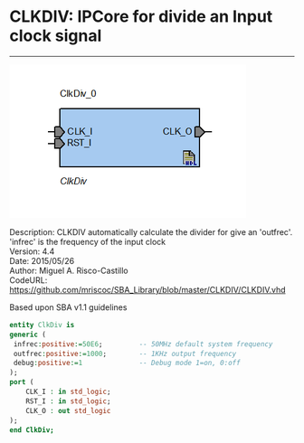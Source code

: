 # **CLKDIV: IPCore for divide an Input clock signal**
- - - 
![](image.png)   

Description: CLKDIV automatically calculate the divider for give an 'outfrec'. 'infrec' is the frequency of the input clock  
Version: 4.4  
Date: 2015/05/26  
Author: Miguel A. Risco-Castillo  
CodeURL: https://github.com/mriscoc/SBA_Library/blob/master/CLKDIV/CLKDIV.vhd  

Based upon SBA v1.1 guidelines

```vhdl
entity ClkDiv is
generic (
 infrec:positive:=50E6;         -- 50MHz default system frequency
 outfrec:positive:=1000;        -- 1KHz output frequency
 debug:positive:=1              -- Debug mode 1=on, 0:off
);
port (
    CLK_I : in std_logic;
    RST_I : in std_logic;
    CLK_O : out std_logic
);
end ClkDiv;
```

